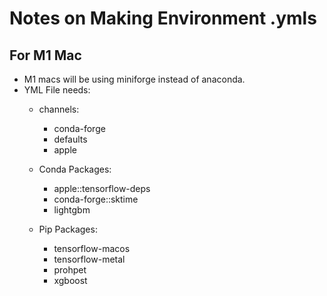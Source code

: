 # Notes on Making Environment .ymls

## For M1 Mac
- M1 macs will be using miniforge instead of anaconda.
- YML File needs:
	- channels:
  		- conda-forge
  		- defaults
  		- apple
		
	- Conda Packages:
		- apple::tensorflow-deps
		- conda-forge::sktime
		- lightgbm
		
	- Pip Packages:
		- tensorflow-macos
    	- tensorflow-metal
		- prohpet
		- xgboost
